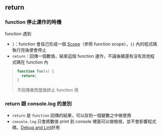 ## return
### function 停止運作的時機
 function 遇到
 - `}`：function 會自己形成一個 [Scope](Scope.md)（參照 function scope），`{}` 內的程式碼執行完後便會停止
 - `return`：回傳一個數值，結束這個 function 運作，不論後續還有沒有其他程式碼在 function 內

>```js
>function fun(x) {
>	return;
>}
>```
>不回傳東西當做終止 function 用

### return 跟 console.log 的差別
- `return` 是 `function` 回傳的結果，可以存到一個變數之中做使用
- `console.log` 只會將數值 print 到 console 裡面可以做檢視，並不會影響程式碼，[Debug and Lint](Debug%20and%20Lint.md)好用
